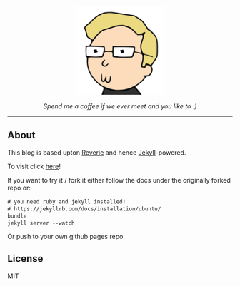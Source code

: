 <div align="center">
  <br>
  <img src="/images/flowkap.png" alt="Flowkap" width="200"/>
  <br>
  <p align="center">
    <i>Spend me a coffee if we ever meet and you like to :)</a></i>
  </p>
</div>

---

## About

This blog is based upton [Reverie](https://github.com/amitmerchant1990/reverie) and hence [Jekyll](https://jekyllrb.com/)-powered.

To visit click [here](https://flowkap.dev/)!

If you want to try it / fork it either follow the docs under the originally forked repo or:

```
# you need ruby and jekyll installed!
# https://jekyllrb.com/docs/installation/ubuntu/
bundle
jekyll server --watch
```

Or push to your own github pages repo.

## License

MIT
